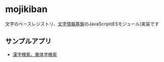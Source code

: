 # mojikiban

文字のベースレジストリ、[文字情報基盤](https://moji.or.jp/mojikiban/)のJavaScript(ESモジュール)実装です

## サンプルアプリ

- [漢字検索、異体字検索](https://code4fukui.github.io/mojikiban/)

